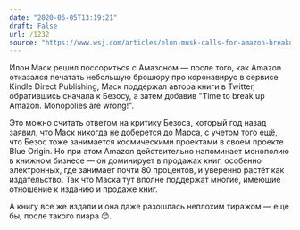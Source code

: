 ```yaml
---
date: "2020-06-05T13:19:21"
draft: False
url: /1232
source: "https://www.wsj.com/articles/elon-musk-calls-for-amazon-breakup-in-latest-spat-with-jeff-bezos-11591305297?mod=tech_lead_pos1"
---
```


Илон Маск решил поссориться с Амазоном — после того, как Amazon отказался печатать небольшую брошюру про коронавирус в сервисе Kindle Direct Publishing, Маск поддержал автора книги в Twitter, обратившись сначала к Безосу, а затем добавив "Time to break up Amazon. Monopolies are wrong!".

Это можно считать ответом на критику Безоса, который год назад заявил, что Маск никогда не доберется до Марса, с учетом того ещё, что Безос тоже занимается космическими проектами в своем проекте Blue Origin. Но при этом Amazon действительно напоминает монополию в книжном бизнесе — он доминирует в продажах книг, особенно электронных, где занимает почти 80 процентов, и уверенно растёт как издательство. Так что Маска тут вполне поддержат многие, имеющие отношение к изданию и продаже книг.

А книгу все же издали и она даже разошлась неплохим тиражом — еще бы, после такого пиара 😊.
